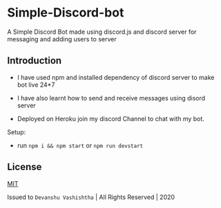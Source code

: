 # Simple-Discord-bot

A Simple Discord Bot made using discord.js and discord server for messaging and adding users to server 

## Introduction
- I have used npm and installed dependency of discord server to make bot live 24*7

- I have also learnt how to send and receive messages using disord server

- Deployed on Heroku join my discord Channel to chat with my bot. 

Setup:
- run ```npm i && npm start``` or ```npm run devstart```

## License 

[MIT](https://github.com/web-codegrammer/Simple-Discord-bot/blob/main/LICENSE)

Issued to ```Devanshu Vashishtha``` | All Rights Reserved | 2020
